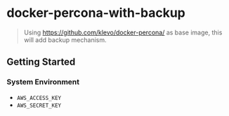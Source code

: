 # docker-percona-with-backup

> Using https://github.com/klevo/docker-percona/ as base image, this will add backup mechanism.


## Getting Started

### System Environment

- `AWS_ACCESS_KEY`
- `AWS_SECRET_KEY`
